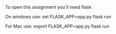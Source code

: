 
To open this assignment you'll need flask

On windows use:
set FLASK_APP=app.py
flask run

For Mac use: 
export FLASK_APP=app.py
flask run

